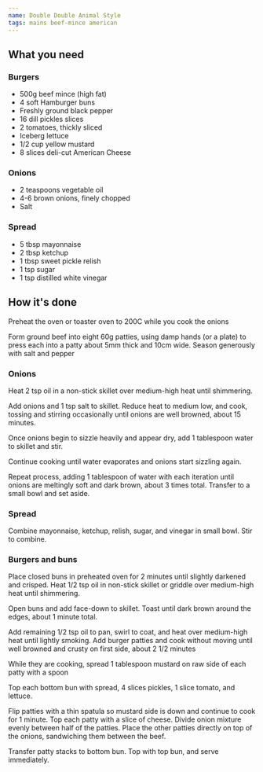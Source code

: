```yaml
---
name: Double Double Animal Style
tags: mains beef-mince american
---
```


## What you need

### Burgers

* 500g beef mince (high fat)
* 4 soft Hamburger buns
* Freshly ground black pepper
* 16 dill pickles slices
* 2 tomatoes, thickly sliced
* Iceberg lettuce
* 1/2 cup yellow mustard
* 8 slices deli-cut American Cheese

### Onions

* 2 teaspoons vegetable oil
* 4-6 brown onions, finely chopped
* Salt

### Spread

* 5 tbsp mayonnaise
* 2 tbsp ketchup
* 1 tbsp sweet pickle relish
* 1 tsp sugar
* 1 tsp distilled white vinegar

<!-- break -->

## How it's done

Preheat the oven or toaster oven to 200C while you cook the onions

Form ground beef into eight 60g patties, using damp hands (or a plate) to press each into a patty about 5mm thick and 10cm wide. Season generously with salt and pepper

### Onions

Heat 2 tsp oil in a non-stick skillet over medium-high heat until shimmering.

Add onions and 1 tsp salt to skillet. Reduce heat to medium low, and cook, tossing and stirring occasionally until onions are well browned, about 15 minutes.

Once onions begin to sizzle heavily and appear dry, add 1 tablespoon water to skillet and stir.

Continue cooking until water evaporates and onions start sizzling again.

Repeat process, adding 1 tablespoon of water with each iteration until onions are meltingly soft and dark brown, about 3 times total. Transfer to a small bowl and set aside.

### Spread

Combine mayonnaise, ketchup, relish, sugar, and vinegar in small bowl. Stir to combine.

### Burgers and buns

Place closed buns in preheated oven for 2 minutes until slightly darkened and crisped. Heat 1/2 tsp oil in non-stick skillet or griddle over medium-high heat until shimmering.

Open buns and add face-down to skillet. Toast until dark brown around the edges, about 1 minute total.

Add remaining 1/2 tsp oil to pan, swirl to coat, and heat over medium-high heat until lightly smoking. Add burger patties and cook without moving until well browned and crusty on first side, about 2 1/2 minutes

While they are cooking, spread 1 tablespoon mustard on raw side of each patty with a spoon

Top each bottom bun with spread, 4 slices pickles, 1 slice tomato, and lettuce.

Flip patties with a thin spatula so mustard side is down and continue to cook for 1 minute. Top each patty with a slice of cheese. Divide onion mixture evenly between half of the patties. Place the other patties directly on top of the onions, sandwiching them between the beef.

Transfer patty stacks to bottom bun. Top with top bun, and serve immediately.
